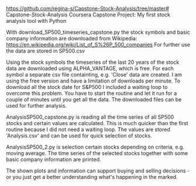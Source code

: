 


https://github.com/regina-s/Capstone-Stock-Analysis/tree/master# Capstone-Stock-Analysis
Coursera Capstone Project: My first stock analysis tool with Python

With download_SP500_timeseries_capstone.py the stock symbols and basic company information are downloaded from Wikipedia:
https://en.wikipedia.org/wiki/List_of_S%26P_500_companies
For further use the data are stored in SP500.csv

Using the stock symbols the timeseries of the last 20 years of the stock data are downloaded using ALPHA_VANTAGE, which is free.
For each symbol a separate csv file containting, e.g. 'Close' data are created. I am using the free version and have a limitation of downloads per minute. To download all the stock date for S&P500 I included a waiting loop to overcome this problem.
You have to start the routine and let it run for a couple of minutes until you get all the data. 
The downloaded files can be used for further analysis.

AnalysisSP500_capstone.py is reading all the time series of all SP500 stocks and certain values are calculated. This is much quicker than the first routine because I did not need a waiting loop.
The values are stored 'Analysis.csv' and can be used for quick selection of stocks.

AnalysisSP500_2.py is selection certain stocks depending on criteria, e.g. moving average.
The time series of the selected stocks together with some basic company information are printed. 

The shown plots and information can support buying and selling decisions - or you just get a better understanding what's happening in the marked.
